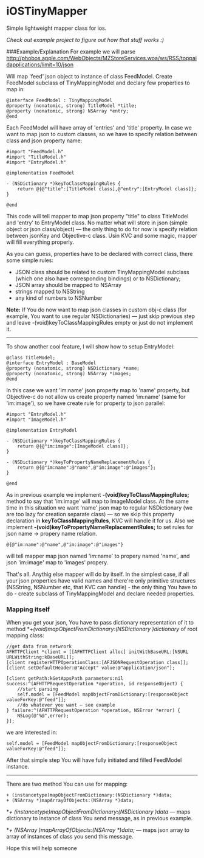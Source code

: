 iOSTinyMapper
=============

Simple lightweight mapper class for ios. 

*Check out example project to figure out how that stuff works :)*

###Example/Explanation
For example we will parse <http://phobos.apple.com/WebObjects/MZStoreServices.woa/ws/RSS/toppaidapplications/limit=10/json>

Will map 'feed' json object to instance of class FeedModel. Create FeedModel subclass of TinyMappingModel and declary few properties to map in:


	@interface FeedModel : TinyMappingModel
	@property (nonatomic, strong) TitleModel *title;
	@property (nonatomic, strong) NSArray *entry;
	@end
	
Each FeedModel will have array of 'entries' and 'title' property. In case we want to map json to custom classes, so we have to specify relation between class and json property name:

	#import "FeedModel.h"
	#import "TitleModel.h"
	#import "EntryModel.h"

	@implementation FeedModel

	- (NSDictionary *)keyToClassMappingRules {
    	return @{@"title":[TitleModel class],@"entry":[EntryModel class]};
	}

	@end
	
This code will tell mapper to map json property "title" to class TitleModel and 'entry' to EntryModel class. No matter what will store in json (simple object or json class/object) — the only thing to do for now is specify relation between  jsonKey and Objective-c class. Usin KVC and some magic, mapper will fill everything properly.

As you can guess, properties have to be declared with correct class, there some simple rules: 

* JSON class should be related to custom TinyMappingModel subclass (which one also have corresponding bindings) or to NSDictionary;
* JSON array should be mapped to NSArray
* strings mapped to NSString
* any kind of numbers to NSNumber


**Note:** If You do now want to map json classes in custom obj-c class (for example, You want to use regular NSDictionaries) — just skip previous step and leave -(void)keyToClassMappingRules empty or just do not implement it.
***

To show another cool feature, I will show how to setup EntryModel:

	@class TitleModel;
	@interface EntryModel : BaseModel
	@property (nonatomic, strong) NSDictionary *name;
	@property (nonatomic, strong) NSArray *images;
	@end

In this case we want 'im:name' json property map to 'name' property, but Objective-c do not allow us create property named 'im:name' (same for 'im:image'), so we have create rule for property to json parallel:

	#import "EntryModel.h"
	#import "ImageModel.h"
	
	@implementation EntryModel
	
	- (NSDictionary *)keyToClassMappingRules {
	    return @{@"im:image":[ImageModel class]};
	}
	
	- (NSDictionary *)keyToPropertyNameReplacementRules {
	    return @{@"im:name":@"name",@"im:image":@"images"};
	}
	
	@end
	
As in previous example we implement **-(void)keyToClassMappingRules;** method to say that 'im:image' will map to ImageModel class. At the same time in this situation we want 'name' json map to regular NSDictionary (we are too lazy for creation separate class) — so we skip this property declaration in **keyToClassMappingRules**, KVC will handle it for us.
Also we implement **-(void)keyToPropertyNameReplacementRules;** to set rules for json name -> propery name relation. 
	
	@{@"im:name":@"name",@"im:image":@"images"}
will tell mapper map json named 'im:name' to propery named 'name', and json 'im:image' map to 'images' propery.

That's all. Anythig else mapper will do by itself. In the simplest case, if all your json properties have valid names and there're only primitive structures (NSString, NSNumber etc, that KVC can handle) - the only thing You have to do - create subclass of TinyMappingModel and declare needed properties.

### Mapping itself

When you get your json, You have to pass dictionary representation of it to method **+(void)mapObjectFromDictionary:(NSDictionary *)dictionary** of root mapping class:

	//get data from netwrork
	AFHTTPClient *client = [[AFHTTPClient alloc] initWithBaseURL:[NSURL URLWithString:kBaseURL]];
    [client registerHTTPOperationClass:[AFJSONRequestOperation class]];
	[client setDefaultHeader:@"Accept" value:@"application/json"];
    
    [client getPath:kGetAppsPath parameters:nil success:^(AFHTTPRequestOperation *operation, id responseObject) {
    	//start parsing
        self.model = [FeedModel mapObjectFromDictionary:[responseObject valueForKey:@"feed"]];
        //do whatever you want — see example
    } failure:^(AFHTTPRequestOperation *operation, NSError *error) {
        NSLog(@"%@",error);
    }];

we are interested in:

	self.model = [FeedModel mapObjectFromDictionary:[responseObject valueForKey:@"feed"]];
	
After that simple step You will have fully initiated and filled FeedModel instance.
*****
There are two method You can use for mapping:

	+ (instancetype)mapObjectFromDictionary:(NSDictionary *)data;
	+ (NSArray *)mapArrayOfObjects:(NSArray *)data;
 
 **+ (instancetype)mapObjectFromDictionary:(NSDictionary *)data** — maps dictionary to instance of class You send message, as in previous example.
 
 **+ (NSArray *)mapArrayOfObjects:(NSArray \*)data;** — maps json array to array of instances of class you send this message.
 
 Hope this will help someone
